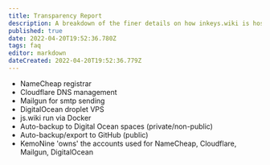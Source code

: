 ```yaml
---
title: Transparency Report
description: A breakdown of the finer details on how inkeys.wiki is hosted
published: true
date: 2022-04-20T19:52:36.780Z
tags: faq
editor: markdown
dateCreated: 2022-04-20T19:52:36.779Z
---
```


- NameCheap registrar
- Cloudflare DNS management
- Mailgun for smtp sending
- DigitalOcean droplet VPS
- js.wiki run via Docker
- Auto-backup to Digital Ocean spaces (private/non-public)
- Auto-backup/export to GitHub (public)
- KemoNine 'owns' the accounts used for NameCheap, Cloudflare, Mailgun, DigitalOcean
